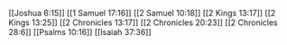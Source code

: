 [[Joshua 6:15]]
[[1 Samuel 17:16]]
[[2 Samuel 10:18]]
[[2 Kings 13:17]]
[[2 Kings 13:25]]
[[2 Chronicles 13:17]]
[[2 Chronicles 20:23]]
[[2 Chronicles 28:6]]
[[Psalms 10:16]]
[[Isaiah 37:36]]
